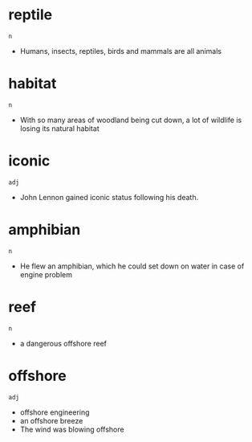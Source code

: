 # reptile
`n`
* Humans, insects, reptiles, birds and mammals are all animals

# habitat
`n`
* With so many areas of woodland being cut down, a lot of wildlife is losing its natural habitat

# iconic
`adj`
* John Lennon gained iconic status following his death.

# amphibian
`n`
* He flew an amphibian, which he could set down on water in case of engine problem

# reef
`n`
* a dangerous offshore reef

# offshore
`adj`
* offshore engineering
* an offshore breeze
* The wind was blowing offshore





